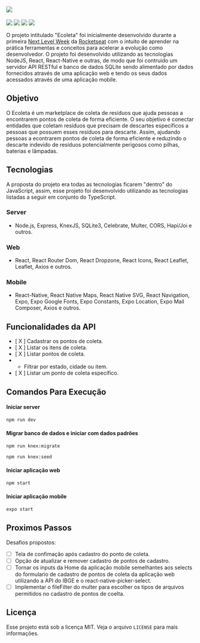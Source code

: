 # ![](https://github.com/lucasbecker/next-level-week/blob/master/header.png?raw=true)

![](https://img.shields.io/badge/npm-6.14.4-34CB79) ![](https://img.shields.io/badge/node.js-12.17.0-6633CC) ![](https://img.shields.io/badge/web-react-34CB79) ![](https://img.shields.io/badge/mobile-react--native-6633CC)

O projeto intitulado "Ecoleta" foi inicialmente desenvolvido durante a primeira [Next Level Week](https://nextlevelweek.com/) da [Rocketseat](https://rocketseat.com.br/) com o intuito de aprender na prática ferramentas e conceitos para acelerar a evolução como desenvolvedor. O projeto foi desenvolvido utilizando as tecnologias NodeJS, React, React-Native e outras, de modo que foi contruido um servidor API RESTful e banco de dados SQLite sendo alimentado por dados fornecidos através de uma aplicação web e tendo os seus dados acessados através de uma aplicação mobile. 

## Objetivo

O Ecoleta é um marketplace de coleta de resíduos que ajuda pessoas a encontrarem pontos de coleta de forma eficiente. O seu objetivo é conectar entidades que coletam resíduos que precisam de descartes específicos a pessoas que possuem esses resíduos para descarte. Assim, ajudando pessoas a econtrarem pontos de coleta de forma eficiente e reduzindo o descarte indevido de resíduos potencialmente perigosos como pilhas, baterias e lâmpadas.

## Tecnologias
A proposta do projeto era todas as tecnologias ficarem "dentro" do JavaScript, assim, esse projeto foi desenvolvido utilizando as tecnologias listadas a seguir em conjunto do TypeScript.

### Server
* Node.js, Express, KnexJS, SQLite3, Celebrate, Multer, CORS, Hapi/Joi e outros.

### Web
* React, React Router Dom, React Dropzone, React Icons, React Leaflet, Leaflet, Axios e outros.

### Mobile
* React-Native, React Native Maps, React Native SVG, React Navigation, Expo, Expo Google Fonts, Expo Constants, Expo Location, Expo Mail Composer, Axios e outros.

## Funcionalidades da API
- [ X ] Cadastrar os pontos de coleta.
- [ X ] Listar os itens de coleta.
- [ X ] Listar pontos de coleta.
- * Filtrar por estado, cidade ou item.
- [ X ] Listar um ponto de coleta específico. 

## Comandos Para Execução
#### Iniciar server
```sh
npm run dev
```

#### Migrar banco de dados e iniciar com dados padrões
```sh
npm run knex:migrate

npm run knex:seed
```

#### Iniciar aplicação web
```sh
npm start
```

#### Iniciar aplicação mobile
```sh
expo start
```

## Proximos Passos
Desafios propostos:
- [ ] Tela de confimação após cadastro do ponto de coleta.
- [ ] Opção de atualizar e remover cadastro de pontos de cadastro.
- [ ] Tornar os inputs da Home da aplicação mobile semelhantes aos selects do formulario de cadastro de pontos de coleta da aplicação web utilizando a API do IBGE e o react-native-picker-select.
- [ ] Implementar o fileFilter do multer para escolher os tipos de arquivos permitidos no cadastro de pontos de coelta.

## Licença
Esse projeto está sob a licença MIT. Veja o arquivo ``LICENSE`` para mais informações.

